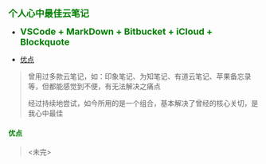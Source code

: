 
<b><font color=green size=4>
个人心中最佳云笔记 
- VSCode + MarkDown + Bitbucket + iCloud + Blockquote
</font></b>


- [优点](#优点)



> 曾用过多款云笔记，如：印象笔记、为知笔记、有道云笔记、苹果备忘录等，但都能感觉到不便，有无法解决之痛点        
>
> 经过持续地尝试，如今所用的是一个组合，基本解决了曾经的核心关切，是我心中最佳
>
> 

#### <font color=green>优点</font>



> <未完>


